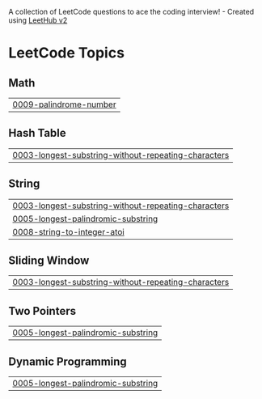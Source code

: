 A collection of LeetCode questions to ace the coding interview! - Created using [LeetHub v2](https://github.com/arunbhardwaj/LeetHub-2.0)
<!---LeetCode Topics Start-->
# LeetCode Topics
## Math
|  |
| ------- |
| [0009-palindrome-number](https://github.com/VitaliyPtitsyn/Leetcode/tree/master/0009-palindrome-number) |
## Hash Table
|  |
| ------- |
| [0003-longest-substring-without-repeating-characters](https://github.com/VitaliyPtitsyn/Leetcode/tree/master/0003-longest-substring-without-repeating-characters) |
## String
|  |
| ------- |
| [0003-longest-substring-without-repeating-characters](https://github.com/VitaliyPtitsyn/Leetcode/tree/master/0003-longest-substring-without-repeating-characters) |
| [0005-longest-palindromic-substring](https://github.com/VitaliyPtitsyn/Leetcode/tree/master/0005-longest-palindromic-substring) |
| [0008-string-to-integer-atoi](https://github.com/VitaliyPtitsyn/Leetcode/tree/master/0008-string-to-integer-atoi) |
## Sliding Window
|  |
| ------- |
| [0003-longest-substring-without-repeating-characters](https://github.com/VitaliyPtitsyn/Leetcode/tree/master/0003-longest-substring-without-repeating-characters) |
## Two Pointers
|  |
| ------- |
| [0005-longest-palindromic-substring](https://github.com/VitaliyPtitsyn/Leetcode/tree/master/0005-longest-palindromic-substring) |
## Dynamic Programming
|  |
| ------- |
| [0005-longest-palindromic-substring](https://github.com/VitaliyPtitsyn/Leetcode/tree/master/0005-longest-palindromic-substring) |
<!---LeetCode Topics End-->